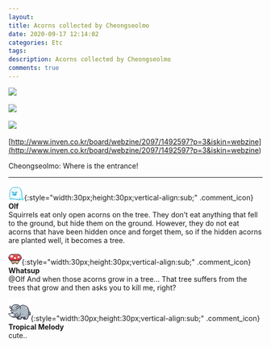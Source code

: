 ```yaml
---
layout: 
title: Acorns collected by Cheongseolmo
date: 2020-09-17 12:14:02
categories: Etc
tags: 
description: Acorns collected by Cheongseolmo
comments: true
---
```


![](https://blog.kakaocdn.net/dn/b4RJ7X/btqIOaNKtRr/Z8MBbzkcreC2Z5uIDJvtv0/img.jpg)

![](https://blog.kakaocdn.net/dn/Ckt5p/btqIM8ilEpp/rXxeFjygzlHVCvK7btKtY0/img.jpg)

![](https://blog.kakaocdn.net/dn/Y2yKb/btqIPR1vR0D/VreUKTqXYhHc1AuGykATFk/img.jpg)

[http://www.inven.co.kr/board/webzine/2097/1492597?p=3&iskin=webzine](<http://www.inven.co.kr/board/webzine/2097/1492597?p=3&iskin=webzine>)

Cheongseolmo: Where is the entrance!

* * *

![comment](/assets/character/ghost.png){:style="width:30px;height:30px;vertical-align:sub;" .comment_icon} **Olf**  
Squirrels eat only open acorns on the tree. They don’t eat anything that fell to the ground, but hide them on the ground. However, they do not eat acorns that have been hidden once and forget them, so if the hidden acorns are planted well, it becomes a tree.   
  
![comment](/assets/character/mushroom.png){:style="width:30px;height:30px;vertical-align:sub;" .comment_icon} **Whatsup**  
@Olf And when those acorns grow in a tree... That tree suffers from the trees that grow and then asks you to kill me, right?  
  
![comment](/assets/character/rino.png){:style="width:30px;height:30px;vertical-align:sub;" .comment_icon} **Tropical Melody**  
cute..   
  

